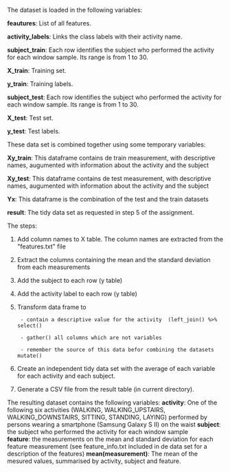 The dataset is loaded in the following variables:

**feautures**: List of all features.

**activity_labels**: Links the class labels with their activity name.

**subject_train**: Each row identifies the subject who performed the activity for each window sample. Its range is from 1 to 30.

**X_train**: Training set.

**y_train**: Training labels.

**subject_test**: Each row identifies the subject who performed the activity for each window sample. Its range is from 1 to 30.

**X_test**: Test set.

**y_test**: Test labels.

These data set is combined together using some temporary variables:

**Xy_train**: This dataframe contains de train measurement, with descriptive names, augumented with information about the activity and the subject

**Xy_test**: This dataframe contains de test measurement, with descriptive names, augumented with information about the activity and the subject

**Yx**: This dataframe is the combination of the test and the train datasets

**result**: The tidy data set as requested in step 5 of the assignment. 

The steps:
1. Add column names to X table. The column names are extracted from the "features.txt" file
 
2. Extract the columns containing the mean and the standard deviation from each measurements 
 
3. Add the subject to each row (y table)
 
4. Add the activity label to each row (y table)
 
5. Transform data frame to 

		- contain a descriptive value for the activity  (left_join() %>% select()
		
		- gather() all columns which are not variables
		
		- remember the source of this data befor combining the datasets mutate()

6. Create an independent tidy data set with the average of each variable for each activity and each subject.

7. Generate a CSV file from the result table (in current directory). 

The resulting dataset contains the following variables:
**activity**: One of the following six activities (WALKING, WALKING_UPSTAIRS, WALKING_DOWNSTAIRS, SITTING, STANDING, LAYING) performed by persons wearing a smartphone (Samsung Galaxy S II) on the waist
**subject**: the subject who performed the activity for each window sample	
**feature**: the measurements on the mean and standard deviation for each feature measurement (see feature_info.txt included in de data set for a description of the features)
**mean(measurement)**: The mean of the mesured values, summarised by activity, subject and feature.

